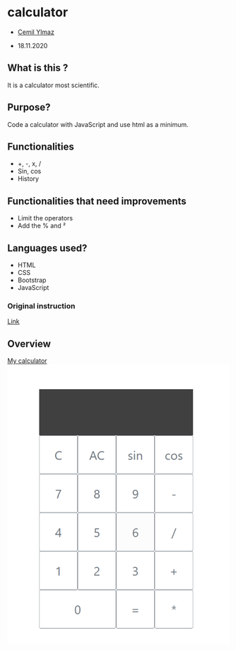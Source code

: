 # calculator

* [Cemil Ylmaz](https://github.com/Cemil1000)

* 18.11.2020


## What is this ?
It is a calculator most scientific.


## Purpose?
Code a calculator with JavaScript and use html as a minimum.


## Functionalities
* +, -, x, /
* Sin, cos
* History


## Functionalities that need improvements
* Limit the operators
* Add the % and ²


## Languages used?
* HTML
* CSS
* Bootstrap
* JavaScript


### Original instruction

[Link](https://github.com/becodeorg/bxl-hopper-1-25/tree/master/The%20Hill/projects/1.calculator)


## Overview 
[My calculator](https://cemil1000.github.io/calculator/)
[![little overview](./calculator.PNG)](https://cemil1000.github.io/calculator/) 